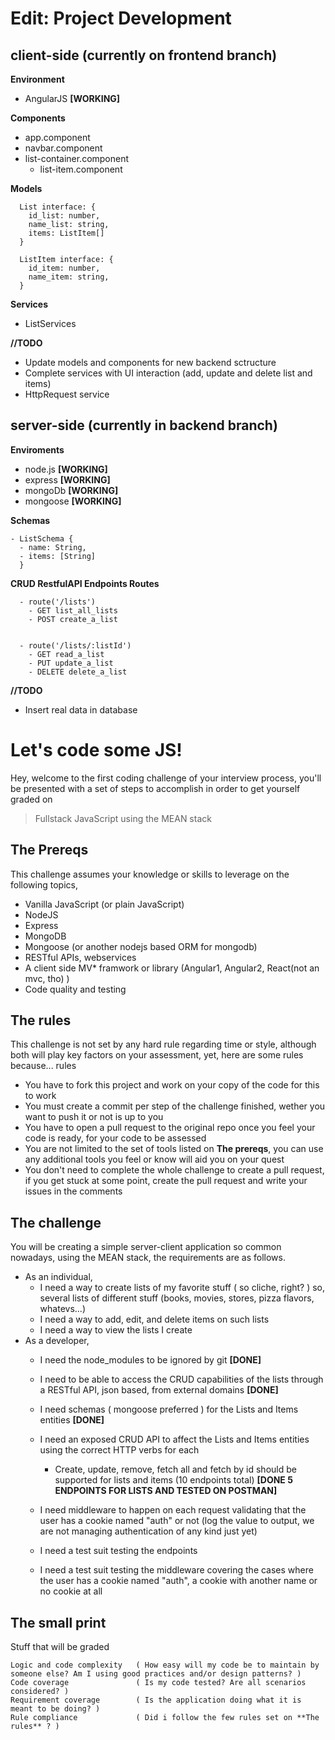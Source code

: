# Edit: Project Development

## client-side (currently on frontend branch)

**Environment**
  
  - AngularJS **[WORKING]**
  
**Components**

  - app.component
  - navbar.component
  - list-container.component
    - list-item.component
  
**Models**
  
```
  List interface: {
    id_list: number,
    name_list: string,
    items: ListItem[]
  }
  
  ListItem interface: {
    id_item: number,
    name_item: string,
  }
```

**Services**

- ListServices

**//TODO**

* Update models and components for new backend sctructure
* Complete services with UI interaction (add, update and delete list and items)
* HttpRequest service

## server-side (currently in backend branch)

**Enviroments**

- node.js **[WORKING]**
- express **[WORKING]**
- mongoDb **[WORKING]**
- mongoose **[WORKING]**

**Schemas**

```
- ListSchema {
  - name: String,
  - items: [String]
  }
```  

**CRUD RestfulAPI Endpoints Routes**

```
  - route('/lists')
    - GET list_all_lists 
    - POST create_a_list


  - route('/lists/:listId')
    - GET read_a_list
    - PUT update_a_list
    - DELETE delete_a_list
```

**//TODO**

* Insert real data in database

# Let's code some JS!

Hey, welcome to the first coding challenge of your interview process, you'll be presented with a set of steps to accomplish in order to get yourself graded on 

> Fullstack JavaScript using the MEAN stack

## The Prereqs
This challenge assumes your knowledge or skills to leverage on the following topics,

  - Vanilla JavaScript (or plain JavaScript)
  - NodeJS
  - Express
  - MongoDB
  - Mongoose (or another nodejs based ORM for mongodb)
  - RESTful APIs, webservices
  - A client side MV* framwork or library (Angular1, Angular2, React(not an mvc, tho) )
  - Code quality and testing

## The rules

This challenge is not set by any hard rule regarding time or style, although both will play key factors on your assessment, yet, here are some rules because... rules

  * You have to fork this project and work on your copy of the code for this to work
  * You must create a commit per step of the challenge finished, wether you want to push it or not is up to you
  * You have to open a pull request to the original repo once you feel your code is ready, for your code to be assessed
  * You are not limited to the set of tools listed on **The prereqs**, you can use any additional tools you feel or know will aid you on your quest
  * You don't need to complete the whole challenge to create a pull request, if you get stuck at some point, create the pull request and write your issues in the comments

## The challenge

You will be creating a simple server-client application so common nowadays, using the MEAN stack, the requirements are as follows.

  - As an individual, 
    - I need a way to create lists of my favorite stuff ( so cliche, right? ) so, several lists of different stuff (books, movies, stores, pizza flavors, whatevs...)
    - I need a way to add, edit, and delete items on such lists
    - I need a way to view the lists I create
  - As a developer,
    - I need the node_modules to be ignored by git **[DONE]**
    - I need to be able to access the CRUD capabilities of the lists through a RESTful API, json based, from external domains **[DONE]**
    - I need schemas ( mongoose preferred ) for the Lists and Items entities **[DONE]**
    - I need an exposed CRUD API to affect the Lists and Items entities using the correct HTTP verbs for each 
      - Create, update, remove, fetch all and fetch by id should be supported for lists and items (10 endpoints total) 
      **[DONE 5 ENDPOINTS FOR LISTS AND TESTED ON POSTMAN]**
    - I need middleware to happen on each request validating that the user has a cookie named "auth" or not (log the value to output, we are not managing authentication of any kind just yet)
    
    - I need a test suit testing the endpoints 
    - I need a test suit testing the middleware covering the cases where the user has a cookie named "auth", a cookie with another name or no cookie at all
     

## The small print

Stuff that will be graded

    Logic and code complexity   ( How easy will my code be to maintain by someone else? Am I using good practices and/or design patterns? )
    Code coverage               ( Is my code tested? Are all scenarios considered? )
    Requirement coverage        ( Is the application doing what it is meant to be doing? )
    Rule compliance             ( Did i follow the few rules set on **The rules** ? )
    
